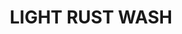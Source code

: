 ---
title: "LIGHT RUST WASH"
price: 0 
desc: "Bez opisa"
img_path: "/assets/img/A.MIG-1004.jpg"
brand: AMMO
available: true
special_offer: false
new: false
soon: false
cat: "Weathering"
subcat: ""
subsubcat: "wet-emajl-wash"
---